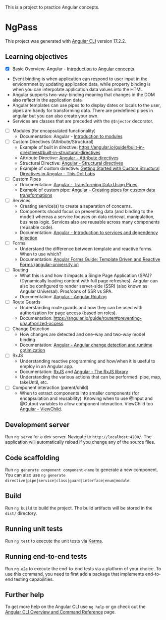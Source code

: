 This is a project to practice Angular concepts.

# NgPass

This project was generated with [Angular CLI](https://github.com/angular/angular-cli) version 17.2.2.

## Learning objectives
- [X] Basic Overview: Angular - [Introduction to Angular concepts](https://angular.io/guide/architecture)
 - Event binding is when application can respond to user input in the envionrmnet by updating application data, while property binding is when you can interpolate application data values into the HTML
 - Angular supports two-way-binding meaning that changes in the DOM also reflect in the application data
 - Angular templates can use pipes to to display dates or locals to the user, pipes are handy for transforming data. There are predefined pipes in angular but you can also create your own.
 - Services are classes that are preceded with the `@Injector` decorator.
- [ ] Modules (for encapsulated functionality)
  - Documentation: Angular - [Introduction to modules](https://angular.io/guide/architecture-modules)
- [ ] Custom Directives (Attribute/Structural)
  - Example of built in directive: https://angular.io/guide/built-in-directives#built-in-structural-directives
  - Attribute Directive: [Angular - Attribute directives](https://angular.io/guide/attribute-directives)
  - Structural Directive: [Angular - Structural directives](https://angular.io/guide/structural-directives)
  - Example of custom directive: [Getting Started with Custom Structural Directives in Angular - This Dot Labs](https://www.thisdot.co/blog/getting-started-with-custom-structural-directives-in-angular)
- [ ] Custom Pipes
  - Documentation: [Angular - Transforming Data Using Pipes](https://angular.io/guide/pipes)
  - Example of custom pipe: [Angular - Creating pipes for custom data transformations](https://angular.io/guide/pipes-custom-data-trans)
- [ ] Services
  - Creating service(s) to create a separation of concerns.
  - Components should focus on presenting data (and binding to the model) whereas a service focuses on data retrieval, manipulation, business logic. Services also are reusable across many components (reusable code).
  - Documentation: [Angular - Introduction to services and dependency injection](https://angular.io/guide/architecture-services)
- [ ] Forms
  - Understand the difference between template and reactive forms. When to use which?
  - Documentation: [Angular Forms Guide: Template Driven and Reactive Forms (angular-university.io)](https://blog.angular-university.io/introduction-to-angular-2-forms-template-driven-vs-model-driven/)
- [ ] Routing
   - What this is and how it impacts a Single Page Application (SPA)? (Dynamically loading content with full page refreshes). Angular can also be configured to render server-side (SSR) (also known as Angular Universal). Pros/cons of SSR vs SPA.
   - Documentation: [Angular - Angular Routing](https://angular.io/guide/routing-overview)
- [ ] Route Guards
  - Understanding route guards and how they can be used with authorization for page access (based on roles).
  - Documentation: https://angular.io/guide/router#preventing-unauthorized-access
- [ ] Change Detection
  - How changes are detected and one-way and two-way model binding.
  - Documentation: [Angular - Angular change detection and runtime optimization](https://angular.io/guide/change-detection)
- [ ] RxJS
  - Understanding reactive programming and how/when it is useful to employ in an Angular app.
  - Documentation: [RxJS](https://rxjs.dev/) and [Angular - The RxJS library](https://angular.io/guide/rx-library)
  - Understanding the various actions that can be performed: pipe, map, takeUntil, etc.
- [ ] Component interaction (parent/child)
  - When to extract components into smaller components (for encapsulation and reusability). Knowing when to use @Input and @Output variables to allow component interaction. ViewChild too [Angular - ViewChild](https://angular.io/api/core/ViewChild).

## Development server

Run `ng serve` for a dev server. Navigate to `http://localhost:4200/`. The application will automatically reload if you change any of the source files.

## Code scaffolding

Run `ng generate component component-name` to generate a new component. You can also use `ng generate directive|pipe|service|class|guard|interface|enum|module`.

## Build

Run `ng build` to build the project. The build artifacts will be stored in the `dist/` directory.

## Running unit tests

Run `ng test` to execute the unit tests via [Karma](https://karma-runner.github.io).

## Running end-to-end tests

Run `ng e2e` to execute the end-to-end tests via a platform of your choice. To use this command, you need to first add a package that implements end-to-end testing capabilities.

## Further help

To get more help on the Angular CLI use `ng help` or go check out the [Angular CLI Overview and Command Reference](https://angular.io/cli) page.
